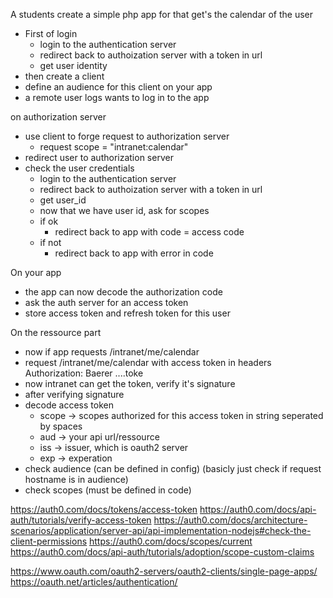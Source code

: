 A students create a simple php app for that get's the calendar of the user

- First of login
    - login to the authentication server
    - redirect back to authoization server with a token in url
    - get user identity
- then create a client
- define an audience for this client
on your app
- a remote user logs wants to log in to the app

on authorization server
- use client to forge request to authorization server
    - request scope = "intranet:calendar"
- redirect user to authorization server 
- check the user credentials
    - login to the authentication server
    - redirect back to authoization server with a token in url
    - get user_id
    - now that we have user id, ask for scopes
    - if ok
        - redirect back to app with code = access code
    - if not
        - redirect back to app with error in code
        
On your app
- the app can now decode the authorization code
- ask the auth server for an access token
- store access token and refresh token for this user

On the ressource part
- now if app requests /intranet/me/calendar
- request /intranet/me/calendar with access token in headers
    Authorization: Baerer ....toke
- now intranet can get the token, verify it's signature
- after verifying signature
- decode access token
    - scope -> scopes authorized for this access token in string seperated by spaces
    - aud -> your api url/ressource
    - iss -> issuer, which is oauth2 server
    - exp -> experation
- check audience (can be defined in config) (basicly just check if request hostname is in audience)
- check scopes (must be defined in code)
    
    
https://auth0.com/docs/tokens/access-token
https://auth0.com/docs/api-auth/tutorials/verify-access-token
https://auth0.com/docs/architecture-scenarios/application/server-api/api-implementation-nodejs#check-the-client-permissions
https://auth0.com/docs/scopes/current
https://auth0.com/docs/api-auth/tutorials/adoption/scope-custom-claims

https://www.oauth.com/oauth2-servers/oauth2-clients/single-page-apps/
https://oauth.net/articles/authentication/